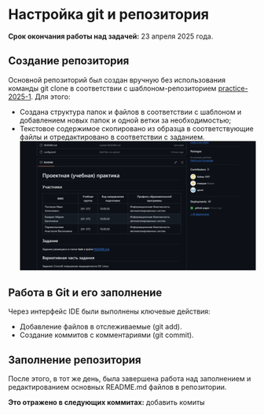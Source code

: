 # Настройка git и репозитория
**Срок окончания работы над задачей:** 23 апреля 2025 года.

## Создание репозитория
Основной репозиторий был создан вручную без использования команды git clone в соответствии с шаблоном-репозиторием
[practice-2025-1](https://github.com/mospol/practice-2025-1). Для этого:
- Создана структура папок и файлов в соответствии с шаблоном и добавлением новых папок и одной ветки за необходимостью;
- Текстовое содержимое скопировано из образца в соответствующие файлы и отредактировано в соответствии с заданием.  
![1](https://github.com/Galaxy-1337/practice/blob/main/docs/media/git/git.png)

## Работа в Git и его заполнение

Через интерфейс IDE были выполнены ключевые действия:
- Добавление файлов в отслеживаемые (git add).
- Создание коммитов с комментариями (git commit).

## Заполнение репозитория
После этого, в тот же день, была завершена работа над заполнением  и редактированием основных README.md файлов в репозитории.

**Это отражено в следующих коммитах:**
добавить комиты 
